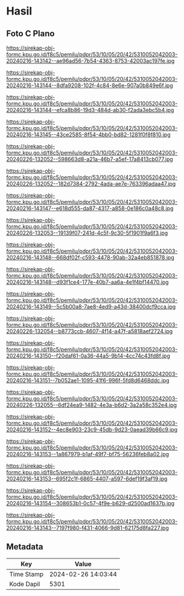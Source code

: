 # Hasil

## Foto C Plano

https://sirekap-obj-formc.kpu.go.id/f8c5/pemilu/pdpr/53/10/05/20/42/5310052042003-20240216-143142--ae96ad56-7b54-4363-8753-42003ac197fe.jpg

https://sirekap-obj-formc.kpu.go.id/f8c5/pemilu/pdpr/53/10/05/20/42/5310052042003-20240216-143144--8dfa9208-102f-4c84-8e6e-907a0b849e6f.jpg

https://sirekap-obj-formc.kpu.go.id/f8c5/pemilu/pdpr/53/10/05/20/42/5310052042003-20240216-143144--efca8b86-19d3-484d-ab30-f2ada3ebc5b4.jpg

https://sirekap-obj-formc.kpu.go.id/f8c5/pemilu/pdpr/53/10/05/20/42/5310052042003-20240216-143145--43ce2585-8f54-4bb0-bd82-1281f0f8f810.jpg

https://sirekap-obj-formc.kpu.go.id/f8c5/pemilu/pdpr/53/10/05/20/42/5310052042003-20240226-132052--598663d8-a21a-46b7-a5ef-17a8413cb077.jpg

https://sirekap-obj-formc.kpu.go.id/f8c5/pemilu/pdpr/53/10/05/20/42/5310052042003-20240226-132052--182d7384-2792-4ada-ae7e-763396adaa47.jpg

https://sirekap-obj-formc.kpu.go.id/f8c5/pemilu/pdpr/53/10/05/20/42/5310052042003-20240216-143147--e618d555-da87-4317-a858-0e186c0a48c8.jpg

https://sirekap-obj-formc.kpu.go.id/f8c5/pemilu/pdpr/53/10/05/20/42/5310052042003-20240226-132053--19139f07-241d-4c5f-9c30-5f1901f9a6f3.jpg

https://sirekap-obj-formc.kpu.go.id/f8c5/pemilu/pdpr/53/10/05/20/42/5310052042003-20240216-143148--668df02f-c593-4478-90ab-32a4eb851878.jpg

https://sirekap-obj-formc.kpu.go.id/f8c5/pemilu/pdpr/53/10/05/20/42/5310052042003-20240216-143148--d93f1ce4-177e-40b7-aa6a-4e1f4bf14470.jpg

https://sirekap-obj-formc.kpu.go.id/f8c5/pemilu/pdpr/53/10/05/20/42/5310052042003-20240216-143149--5c5b00a8-7ae8-4ed9-a43d-38400dcf9cca.jpg

https://sirekap-obj-formc.kpu.go.id/f8c5/pemilu/pdpr/53/10/05/20/42/5310052042003-20240226-132054--b8773ccb-4607-4f14-a47f-a5818aef2724.jpg

https://sirekap-obj-formc.kpu.go.id/f8c5/pemilu/pdpr/53/10/05/20/42/5310052042003-20240216-143150--f20daf61-0a36-44a5-9b14-4cc74c43fd8f.jpg

https://sirekap-obj-formc.kpu.go.id/f8c5/pemilu/pdpr/53/10/05/20/42/5310052042003-20240216-143151--7b052ae1-1095-41f6-996f-5fd8d6468ddc.jpg

https://sirekap-obj-formc.kpu.go.id/f8c5/pemilu/pdpr/53/10/05/20/42/5310052042003-20240226-132055--6df24ea9-1482-4e3a-b6d2-3a2a58c352e4.jpg

https://sirekap-obj-formc.kpu.go.id/f8c5/pemilu/pdpr/53/10/05/20/42/5310052042003-20240216-143152--4ec8e903-23c9-45db-9d23-0aead39b66c9.jpg

https://sirekap-obj-formc.kpu.go.id/f8c5/pemilu/pdpr/53/10/05/20/42/5310052042003-20240216-143153--1a867979-b1af-49f7-bf75-56236feb8a02.jpg

https://sirekap-obj-formc.kpu.go.id/f8c5/pemilu/pdpr/53/10/05/20/42/5310052042003-20240216-143153--695f2c1f-6865-4407-a597-6def19f3af19.jpg

https://sirekap-obj-formc.kpu.go.id/f8c5/pemilu/pdpr/53/10/05/20/42/5310052042003-20240216-143154--308653b1-0c57-4f9e-b629-d2500ad1637b.jpg

https://sirekap-obj-formc.kpu.go.id/f8c5/pemilu/pdpr/53/10/05/20/42/5310052042003-20240216-143143--7197f980-f431-4066-9d81-62175d8fa227.jpg


## Metadata

| Key        | Value               |
| ---------- | ------------------- |
| Time Stamp | 2024-02-26 14:03:44 |
| Kode Dapil | 5301                |



